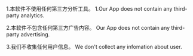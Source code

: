 1.本软件不使用任何第三方分析工具。
1.Our App does not contain any third-party analytics.

2.本软件不包含任何第三方广告内容。
Our App does not contain any third-party advertising.

3.我们不收集任何用户信息。
We don't collect any infomation about user.

